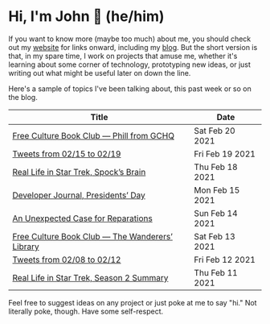 # Hi, I'm John 👋 (he/him)

If you want to know more (maybe too much) about me, you should check out my [website](https://john.colagioia.net/) for links onward, including my [blog](https://john.colagioia.net/blog).  But the short version is that, in my spare time, I work on projects that amuse me, whether it's learning about some corner of technology, prototyping new ideas, or just writing out what might be useful later on down the line.

Here's a sample of topics I've been talking about, this past week or so on the blog.

|Title|Date|
|-----|-------|
|[Free Culture Book Club — Phill from GCHQ](https://john.colagioia.net/blog/2021/02/20/phill.html)|Sat Feb 20 2021|
|[Tweets from 02/15 to 02/19](https://john.colagioia.net/blog/media/2021/02/19/week.html)|Fri Feb 19 2021|
|[Real Life in Star Trek, Spock’s Brain](https://john.colagioia.net/blog/2021/02/18/brain.html)|Thu Feb 18 2021|
|[Developer Journal, Presidents’ Day](https://john.colagioia.net/blog/2021/02/15/president.html)|Mon Feb 15 2021|
|[An Unexpected Case for Reparations](https://john.colagioia.net/blog/2021/02/14/reparations.html)|Sun Feb 14 2021|
|[Free Culture Book Club — The Wanderers’ Library](https://john.colagioia.net/blog/2021/02/13/wanderers.html)|Sat Feb 13 2021|
|[Tweets from 02/08 to 02/12](https://john.colagioia.net/blog/media/2021/02/12/week.html)|Fri Feb 12 2021|
|[Real Life in Star Trek, Season 2 Summary](https://john.colagioia.net/blog/2021/02/11/season2.html)|Thu Feb 11 2021|

Feel free to suggest ideas on any project or just poke at me to say "hi." Not literally poke, though. Have some self-respect.

